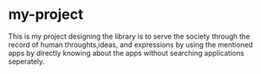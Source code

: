 # my-project
This is my project designing the library is to serve the society through the record of human throughts,ideas, and expressions by using the mentioned apps by directly knowing about the apps without searching applications seperately.
